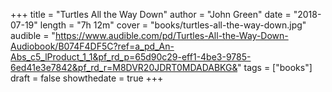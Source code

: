 +++
title = "Turtles All the Way Down"
author = "John Green"
date = "2018-07-19"
length = "7h 12m"
cover = "books/turtles-all-the-way-down.jpg"
audible = "https://www.audible.com/pd/Turtles-All-the-Way-Down-Audiobook/B074F4DF5C?ref=a_pd_An-Abs_c5_lProduct_1_1&pf_rd_p=65d90c29-eff1-4be3-9785-6ed41e3e7842&pf_rd_r=M8DVR20JDRT0MDADABKG&"
tags = ["books"]
draft = false
showthedate = true
+++